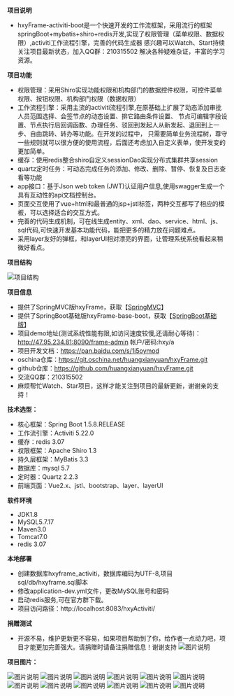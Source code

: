 **项目说明** 
- hxyFrame-activiti-boot是一个快速开发的工作流框架，采用流行的框架springBoot+mybatis+shiro+redis开发,实现了权限管理（菜单权限、数据权限）,activiti工作流程引擎，完善的代码生成器
感兴趣可以Watch、Start持续关注项目最新状态，加入QQ群：210315502 解决各种疑难杂证，丰富的学习资源。


**项目功能** 
- 权限管理：采用Shiro实现功能权限和机构部门的数据控件权限，可控件菜单权限、按钮权限、机构部门权限（数据权限）
- 工作流程引擎：采用主流的activiti流程引擎,在原基础上扩展了动态添加审批人员范围选择、会签节点的动态设置、排它路由条件设置、
              节点可编辑字段设置、节点执行后回调函数、办理任务、驳回到发起人从新发起、退回到上一步、自由跳转、转办等功能。在开发的过程中，
              只需要简单业务流程树，尊守一些规则就可以很方便的使用流程，后面还考虑加入自定义表单，使开发变的更加简单。
- 缓存：使用redis整合shiro自定义sessionDao实现分布式集群共享session
- quartz定时任务：可动态完成任务的添加、修改、删除、暂停、恢复及日志查看等功能
- app接口：基于Json web token (JWT)认证用户信息,使用swagger生成一个具有互动性的api文档控制台。
- 页面交互使用了vue+html和最普通的jsp+jstl标签，两种交互都写了相应的模板，可以选择适合的交互方式。
- 完善的代码生成机制，可在线生成entity、xml、dao、service、html、js、sql代码,可快速开发基本功能代码，能把更多的精力放在问题难点。
- 采用layer友好的弹框，和layerUI相对漂亮的界面，让管理系统系统看起来稍微好看点。

**项目结构** 

![项目结构](http://osaowv4s0.bkt.clouddn.com/upload/20171023/0abde1ad0a1f489882d3a444329a48b9 "项目结构")


**项目信息** 
- 提供了SpringMVC版hxyFrame，获取【[SpringMVC](https://gitee.com/huangxianyuan/hxyFrame)】
- 提供了SpringBoot基础版hxyFrame-base-boot，获取【[SpringBoot基础版](https://gitee.com/soEasyCode/hxyFrame-base-boot)】
- 项目demo地址(测试系统性能有限,如访问速度较慢,还请耐心等待)：http://47.95.234.81:8090/frame-admin 帐户/密码:hxy/a 
- 项目开发文档：https://pan.baidu.com/s/1i5oymod
- oschina仓库：https://git.oschina.net/huangxianyuan/hxyFrame.git
- github仓库：https://github.com/huangxianyuan/hxyFrame.git
- 交流QQ群：210315502
- 麻烦帮忙Watch、Star项目，这样才能关注到项目的最新更新，谢谢亲的支持！

 **技术选型：**
  
- 核心框架：Spring Boot 1.5.8.RELEASE
- 工作流引擎：Activiti 5.22.0
- 缓存：redis 3.07
- 权限框架：Apache Shiro 1.3
- 持久层框架：MyBatis 3.3
- 数据库：mysql 5.7
- 定时器：Quartz 2.2.3
- 前端页面：Vue2.x、jstl、bootstrap、layer、layerUI


 **软件环境** 
- JDK1.8
- MySQL5.7.17
- Maven3.0
- Tomcat7.0
- redis 3.07

 **本地部署**
- 创建数据库hxyframe_activiti，数据库编码为UTF-8,项目sql/db/hxyframe.sql脚本
- 修改application-dev.yml文件，更改MySQL账号和密码
- 启动redis服务,可在官方群下载。
- 项目访问路径：http://localhost:8083/hxyActiviti/


 **捐赠测试**
- 开源不易，维护更新更不容易，如果项目帮助到了你，给作者一点动力吧，项目才能更加完善强大。请捐赠时请备注捐赠信息！谢谢支持
 ![图片说明](http://osaowv4s0.bkt.clouddn.com/upload/20170829/59da2d5b80464f67a035f529b6eb0dad "图片说明")


**项目图片：**

![图片说明]( http://osaowv4s0.bkt.clouddn.com/upload/20171214/ea35e2f3e3d2417d911e0245e8f59f8c "图片说明")
![图片说明]( http://osaowv4s0.bkt.clouddn.com/upload/20171214/a5763c56c6dc474b918992867ccc60c3 "图片说明")
![图片说明]( http://osaowv4s0.bkt.clouddn.com/upload/20171214/f44860f9d19141b882c73daabadafbd6 "图片说明")
![图片说明]( http://osaowv4s0.bkt.clouddn.com/upload/20171214/bd5165dc6df14497a508023b28b237f3 "图片说明")
![图片说明]( http://osaowv4s0.bkt.clouddn.com/upload/20171214/9f8564d5e11e4c1f9c9e5cf52ad2bd50 "图片说明")
![图片说明](http://osaowv4s0.bkt.clouddn.com/upload/20171214/6d4eaab348f7483f9af7661e4c1890b7 "图片说明")
![图片说明](http://osaowv4s0.bkt.clouddn.com/upload/20171214/61b2c782a5d747cd922be922e97f9b1d "图片说明")
![图片说明](http://osaowv4s0.bkt.clouddn.com/upload/20171214/6dca83d4070649ecb5468baea4819433 "图片说明")
![图片说明](http://osaowv4s0.bkt.clouddn.com/upload/20171214/afc3db6415eb463186358920a7dc0240 "图片说明")
![图片说明](http://osaowv4s0.bkt.clouddn.com/upload/20171214/a49f42f188a14b4aac9ac405d26dfa03 "图片说明")
![图片说明](http://osaowv4s0.bkt.clouddn.com/upload/20171214/4d2e611ac4694dcea1b3597c3de58b1d "图片说明")
![图片说明](http://osaowv4s0.bkt.clouddn.com/upload/20171106/a0d3dc5e99294f1aa74425875c04da44 "图片说明")



